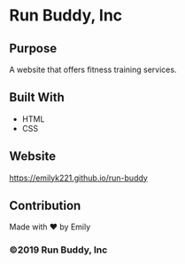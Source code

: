 # Run Buddy, Inc

## Purpose
A website that offers fitness training services.

## Built With
* HTML
* CSS

## Website
https://emilyk221.github.io/run-buddy

## Contribution
Made with ❤️ by Emily

### ©2019 Run Buddy, Inc
